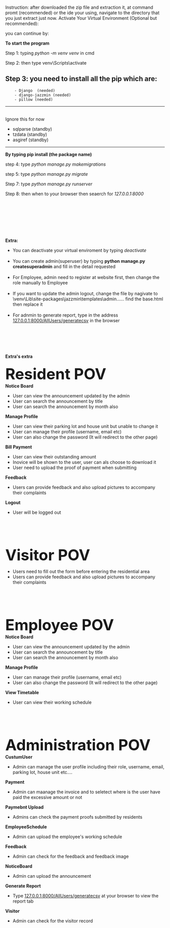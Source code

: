 Instruction:
after downloaded the zip file and extraction it, at command promt (recommended) or the ide your using, navigate to the directory that you just extract just now.
Activate Your Virtual Environment (Optional but recommended):

you can continue by:
  
**To start the program**

Step 1: typing _python -m venv venv_ in cmd

Step 2: then type venv\Scripts\activate

Step 3: you need to install all the pip which are:
-------------------------------------------
        - Django  (needed)
        - django-jazzmin (needed)
        - pillow (needed)

-------------------------------------------

<br/>Ignore this for now
- sqlparse (standby)
- tzdata (standby)
- asgiref (standby)
------------------------------------------
**By typing pip install (the package name)**

step 4: type _python manage.py makemigrations_

step 5: type _python manage.py migrate_

Step 7: type _python manage.py runserver_

Step 8: then when to your browser then seaerch for _127.0.0.1:8000_


<br/><br/><br/><br/><br/><br/>

**Extra:**<br/>
* You can deactivate your virtual enviroment by typing _deactivate_
<br/><br/>
* You can create admin(superuser) by typing **python manage.py createsuperadmin** and fill in the detail requested
<br/><br/>
* For Employee, admin need to register at website first, then change the role manually to Employee
<br/><br/>
* If you want to update the admin logout, change the file by nagivate to \venv\Lib\site-packages\jazzmin\templates\admin...... find the base.html then replace it
<br/><br/>
* For adnmin to generate report, type in the address [127.0.0.1:8000/AllUsers/generatecsv](http://127.0.0.1:8000/AllUsers/generatecsv/) in the browser

<br/><br/><br/><br/>

**Extra's extra**<br/><br/>
<font size="25">**Resident POV**</font><br/>
**Notice Board**
- User can view the announcement updated by the admin
- User can search the announcement by title
- User can search the announcement by month also


**Manage Profile**
- User can view their parking lot and house unit but unable to change it
- User can manage their profile (username, email etc)
- User can also change the password (It will redirect to the other page)


**Bill Payment**
- User can view their outstanding amount
- Inovice will be shown to the user, user can als choose to download it
- User need to upload the proof of payment when submitting


**Feedback**
- Users can provide feedback and also upload pictures to accompany their complaints

  
**Logout**
- User will be logged out

  
<br/><br/><br/><br/>

<font size="25">**Visitor POV**</font><br/>
- Users need to fill out the form before entering the residential area
- Users can provide feedback and also upload pictures to accompany their complaints

<br/><br/><br/><br/>

<font size="25">**Employee POV**</font><br/>
**Notice Board**
- User can view the announcement updated by the admin
- User can search the announcement by title
- User can search the announcement by month also

**Manage Profile**
- User can manage their profile (username, email etc)
- User can also change the password (It will redirect to the other page)

**View Timetable**
- User can view their working schedule

<br/><br/><br/><br/>

<font size="25">**Administration POV**</font><br/>
**CustumUser**
- Admin can manage the user profile including their role, username, email, parking lot, house unit etc....

**Payment**
- Admin can maanage the invoice and to seletect where is the user have paid the excessive amount or not

**Paymebnt Upload**
- Admins can check the payment proofs submitted by residents

**EmployeeSchedule**
- Admin can upload the employee's working schedule

**Feedback**
- Admin can check for the feedback and feedback image

**NoticeBoard**
- Admin can upload the announcement

**Generate Report**
- Type [127.0.0.1:8000/AllUsers/generatecsv](http://127.0.0.1:8000/AllUsers/generatecsv/) at your browser to view the report tab

**Visitor**
- Admin can check for the visitor record



                                                                                                                                                        
